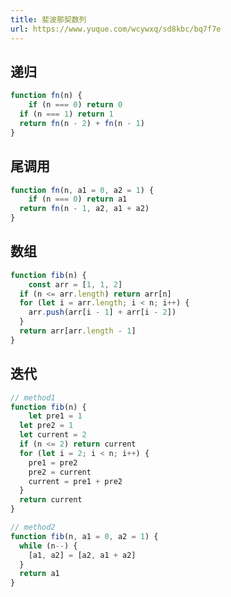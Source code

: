 ```yaml
---
title: 斐波那契数列
url: https://www.yuque.com/wcywxq/sd8kbc/bq7f7e
---
```


<a name="KJbF7"></a>

## 递归

```javascript
function fn(n) {
	if (n === 0) return 0
  if (n === 1) return 1
  return fn(n - 2) + fn(n - 1)
}
```

<a name="QBgh4"></a>

## 尾调用

```javascript
function fn(n, a1 = 0, a2 = 1) {
	if (n === 0) return a1
  return fn(n - 1, a2, a1 + a2)
}
```

<a name="YWC0P"></a>

## 数组

```javascript
function fib(n) {
	const arr = [1, 1, 2]
  if (n <= arr.length) return arr[n]
  for (let i = arr.length; i < n; i++) {
  	arr.push(arr[i - 1] + arr[i - 2])
  }
  return arr[arr.length - 1]
}
```

<a name="objIH"></a>

## 迭代

```javascript
// method1
function fib(n) {
	let pre1 = 1
  let pre2 = 1
  let current = 2
  if (n <= 2) return current
  for (let i = 2; i < n; i++) {
  	pre1 = pre2
    pre2 = current
    current = pre1 + pre2
  }
  return current
}

// method2
function fib(n, a1 = 0, a2 = 1) {  
  while (n--) {
    [a1, a2] = [a2, a1 + a2]
  }
  return a1
}
```
